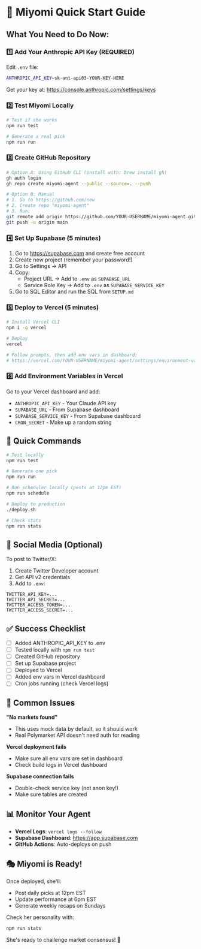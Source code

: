 # 🚀 Miyomi Quick Start Guide

## What You Need to Do Now:

### 1️⃣ **Add Your Anthropic API Key** (REQUIRED)
Edit `.env` file:
```bash
ANTHROPIC_API_KEY=sk-ant-api03-YOUR-KEY-HERE
```

Get your key at: https://console.anthropic.com/settings/keys

### 2️⃣ **Test Miyomi Locally**
```bash
# Test if she works
npm run test

# Generate a real pick
npm run run
```

### 3️⃣ **Create GitHub Repository**
```bash
# Option A: Using GitHub CLI (install with: brew install gh)
gh auth login
gh repo create miyomi-agent --public --source=. --push

# Option B: Manual
# 1. Go to https://github.com/new
# 2. Create repo "miyomi-agent"
# 3. Run:
git remote add origin https://github.com/YOUR-USERNAME/miyomi-agent.git
git push -u origin main
```

### 4️⃣ **Set Up Supabase** (5 minutes)
1. Go to https://supabase.com and create free account
2. Create new project (remember your password!)
3. Go to Settings → API
4. Copy:
   - Project URL → Add to `.env` as `SUPABASE_URL`
   - Service Role Key → Add to `.env` as `SUPABASE_SERVICE_KEY`
5. Go to SQL Editor and run the SQL from `SETUP.md`

### 5️⃣ **Deploy to Vercel** (5 minutes)
```bash
# Install Vercel CLI
npm i -g vercel

# Deploy
vercel

# Follow prompts, then add env vars in dashboard:
# https://vercel.com/YOUR-USERNAME/miyomi-agent/settings/environment-variables
```

### 6️⃣ **Add Environment Variables in Vercel**
Go to your Vercel dashboard and add:
- `ANTHROPIC_API_KEY` - Your Claude API key
- `SUPABASE_URL` - From Supabase dashboard
- `SUPABASE_SERVICE_KEY` - From Supabase dashboard
- `CRON_SECRET` - Make up a random string

## 🎯 Quick Commands

```bash
# Test locally
npm run test

# Generate one pick
npm run run

# Run scheduler locally (posts at 12pm EST)
npm run schedule

# Deploy to production
./deploy.sh

# Check stats
npm run stats
```

## 📱 Social Media (Optional)

To post to Twitter/X:
1. Create Twitter Developer account
2. Get API v2 credentials
3. Add to `.env`:
```
TWITTER_API_KEY=...
TWITTER_API_SECRET=...
TWITTER_ACCESS_TOKEN=...
TWITTER_ACCESS_SECRET=...
```

## ✅ Success Checklist

- [ ] Added ANTHROPIC_API_KEY to .env
- [ ] Tested locally with `npm run test`
- [ ] Created GitHub repository
- [ ] Set up Supabase project
- [ ] Deployed to Vercel
- [ ] Added env vars in Vercel dashboard
- [ ] Cron jobs running (check Vercel logs)

## 🚨 Common Issues

**"No markets found"**
- This uses mock data by default, so it should work
- Real Polymarket API doesn't need auth for reading

**Vercel deployment fails**
- Make sure all env vars are set in dashboard
- Check build logs in Vercel dashboard

**Supabase connection fails**
- Double-check service key (not anon key!)
- Make sure tables are created

## 📊 Monitor Your Agent

- **Vercel Logs**: `vercel logs --follow`
- **Supabase Dashboard**: https://app.supabase.com
- **GitHub Actions**: Auto-deploys on push

## 🎭 Miyomi is Ready!

Once deployed, she'll:
- Post daily picks at 12pm EST
- Update performance at 6pm EST
- Generate weekly recaps on Sundays

Check her personality with:
```bash
npm run stats
```

She's ready to challenge market consensus! 💅